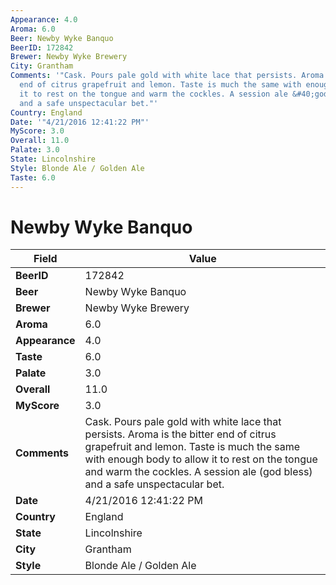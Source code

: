 ```yaml
---
Appearance: 4.0
Aroma: 6.0
Beer: Newby Wyke Banquo
BeerID: 172842
Brewer: Newby Wyke Brewery
City: Grantham
Comments: '"Cask. Pours pale gold with white lace that persists. Aroma is the bitter
  end of citrus grapefruit and lemon. Taste is much the same with enough body to allow
  it to rest on the tongue and warm the cockles. A session ale &#40;god bless&#41;
  and a safe unspectacular bet."'
Country: England
Date: '"4/21/2016 12:41:22 PM"'
MyScore: 3.0
Overall: 11.0
Palate: 3.0
State: Lincolnshire
Style: Blonde Ale / Golden Ale
Taste: 6.0
---
```


# Newby Wyke Banquo

| Field         | Value |
|---------------|-------|
| **BeerID** | 172842 |
| **Beer** | Newby Wyke Banquo |
| **Brewer** | Newby Wyke Brewery |
| **Aroma** | 6.0 |
| **Appearance** | 4.0 |
| **Taste** | 6.0 |
| **Palate** | 3.0 |
| **Overall** | 11.0 |
| **MyScore** | 3.0 |
| **Comments** | Cask. Pours pale gold with white lace that persists. Aroma is the bitter end of citrus grapefruit and lemon. Taste is much the same with enough body to allow it to rest on the tongue and warm the cockles. A session ale &#40;god bless&#41; and a safe unspectacular bet. |
| **Date** | 4/21/2016 12:41:22 PM |
| **Country** | England |
| **State** | Lincolnshire |
| **City** | Grantham |
| **Style** | Blonde Ale / Golden Ale |
